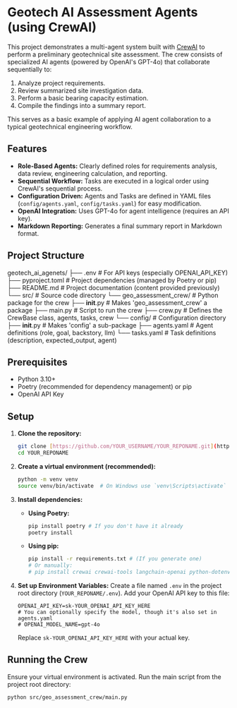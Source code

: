 # Geotech AI Assessment Agents (using CrewAI)

This project demonstrates a multi-agent system built with [CrewAI](https://crewai.com/) to perform a preliminary geotechnical site assessment. The crew consists of specialized AI agents (powered by OpenAI's GPT-4o) that collaborate sequentially to:

1.  Analyze project requirements.
2.  Review summarized site investigation data.
3.  Perform a basic bearing capacity estimation.
4.  Compile the findings into a summary report.

This serves as a basic example of applying AI agent collaboration to a typical geotechnical engineering workflow.

## Features

* **Role-Based Agents:** Clearly defined roles for requirements analysis, data review, engineering calculation, and reporting.
* **Sequential Workflow:** Tasks are executed in a logical order using CrewAI's sequential process.
* **Configuration Driven:** Agents and Tasks are defined in YAML files (`config/agents.yaml`, `config/tasks.yaml`) for easy modification.
* **OpenAI Integration:** Uses GPT-4o for agent intelligence (requires an API key).
* **Markdown Reporting:** Generates a final summary report in Markdown format.

## Project Structure

geotech_ai_agenets/
├── .env                  # For API keys (especially OPENAI_API_KEY)
├── pyproject.toml        # Project dependencies (managed by Poetry or pip)
├── README.md             # Project documentation (content provided previously)
└── src/                  # Source code directory
    └── geo_assessment_crew/ # Python package for the crew
        ├── __init__.py     # Makes 'geo_assessment_crew' a package
        ├── main.py         # Script to run the crew
        ├── crew.py         # Defines the CrewBase class, agents, tasks, crew
        └── config/         # Configuration directory
            ├── __init__.py # Makes 'config' a sub-package
            ├── agents.yaml   # Agent definitions (role, goal, backstory, llm)
            └── tasks.yaml    # Task definitions (description, expected_output, agent)

## Prerequisites

* Python 3.10+
* Poetry (recommended for dependency management) or pip
* OpenAI API Key

## Setup

1.  **Clone the repository:**
    ```bash
    git clone [https://github.com/YOUR_USERNAME/YOUR_REPONAME.git](https://www.google.com/search?q=https://github.com/YOUR_USERNAME/YOUR_REPONAME.git) # Replace with your actual repo URL
    cd YOUR_REPONAME
    ```

2.  **Create a virtual environment (recommended):**
    ```bash
    python -m venv venv
    source venv/bin/activate  # On Windows use `venv\Scripts\activate`
    ```

3.  **Install dependencies:**
    * **Using Poetry:**
        ```bash
        pip install poetry # If you don't have it already
        poetry install
        ```
    * **Using pip:**
        ```bash
        pip install -r requirements.txt # (If you generate one)
        # Or manually:
        # pip install crewai crewai-tools langchain-openai python-dotenv
        ```

4.  **Set up Environment Variables:**
    Create a file named `.env` in the project root directory (`YOUR_REPONAME/.env`). Add your OpenAI API key to this file:
    ```plaintext
    OPENAI_API_KEY=sk-YOUR_OPENAI_API_KEY_HERE
    # You can optionally specify the model, though it's also set in agents.yaml
    # OPENAI_MODEL_NAME=gpt-4o
    ```
    Replace `sk-YOUR_OPENAI_API_KEY_HERE` with your actual key.

## Running the Crew

Ensure your virtual environment is activated. Run the main script from the project root directory:

```bash
python src/geo_assessment_crew/main.py
